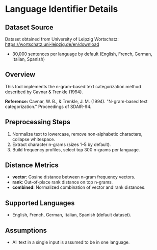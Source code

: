 # Language Identifier Details
## Dataset Source
Dataset obtained from University of Leipzig Wortschatz: https://wortschatz.uni-leipzig.de/en/download
- 30,000 sentences per language by default (English, French, German, Italian, Spanish)

## Overview
This tool implements the n-gram-based text categorization method described by Cavnar & Trenkle (1994).

**Reference:**
Cavnar, W. B., & Trenkle, J. M. (1994). "N-gram-based text categorization." Proceedings of SDAIR-94.

## Preprocessing Steps
1. Normalize text to lowercase, remove non-alphabetic characters, collapse whitespace.
2. Extract character n-grams (sizes 1–5 by default).
3. Build frequency profiles, select top 300 n-grams per language.

## Distance Metrics
- **vector**: Cosine distance between n-gram frequency vectors.
- **rank**: Out-of-place rank distance on top n-grams.
- **combined**: Normalized combination of vector and rank distances.

## Supported Languages
- English, French, German, Italian, Spanish (default dataset).

## Assumptions
- All text in a single input is assumed to be in one language.